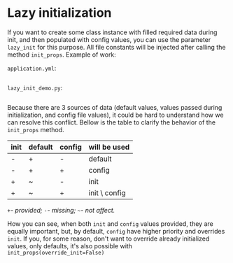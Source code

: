 # Lazy initialization

If you want to create some class instance with filled required data during init, 
and then populated with config values, you can use the parameter `lazy_init` for this purpose.
All file constants will be injected after calling the method `init_props`. Example of work:

`application.yml`:
```{literalinclude} examples/application.yml
```

`lazy_init_demo.py`:
```{literalinclude} examples/lazy_init_param.py
```

Because there are 3 sources of data (default values, values passed during initialization, and config file values), 
it could be hard to understand how we can resolve this conflict.
Bellow is the table to clarify the behavior of the `init_props` method.

| init     | default | config | will be used  |
|----------|---------|--------|---------------|
| -        | +       | -      | default       |
| -        | +       | +      | config        |
| +        | ~       | -      | init          |
| +        | ~       | +      | init \ config |

_`+`- provided; `-`- missing; `~`- not affect._

How you can see, when both `init` and `config` values provided, they are equally important,
but, by default, `config` have higher priority and overrides `init`. 
If you, for some reason, don't want to override already initialized values, only defaults,
it's also possible with `init_props(override_init=False)`
